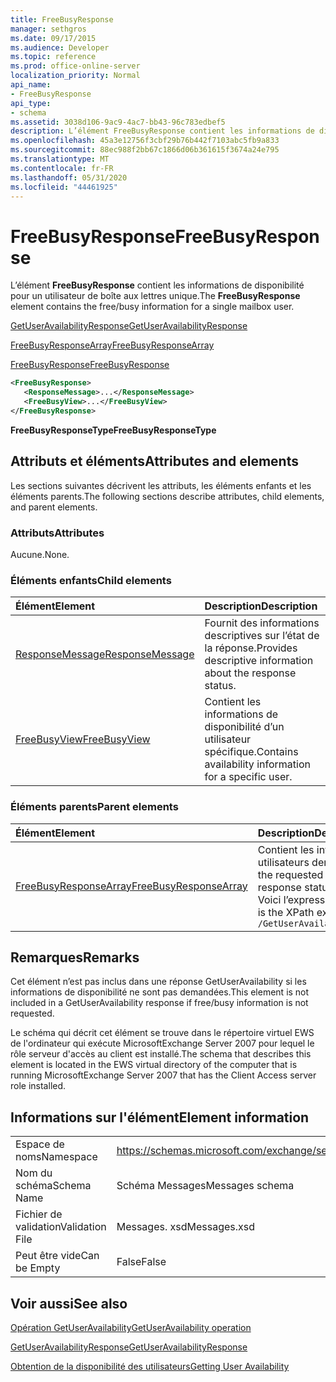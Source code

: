 ```yaml
---
title: FreeBusyResponse
manager: sethgros
ms.date: 09/17/2015
ms.audience: Developer
ms.topic: reference
ms.prod: office-online-server
localization_priority: Normal
api_name:
- FreeBusyResponse
api_type:
- schema
ms.assetid: 3038d106-9ac9-4ac7-bb43-96c783edbef5
description: L’élément FreeBusyResponse contient les informations de disponibilité pour un utilisateur de boîte aux lettres unique.
ms.openlocfilehash: 45a3e12756f3cbf29b76b442f7103abc5fb9a833
ms.sourcegitcommit: 88ec988f2bb67c1866d06b361615f3674a24e795
ms.translationtype: MT
ms.contentlocale: fr-FR
ms.lasthandoff: 05/31/2020
ms.locfileid: "44461925"
---
```

# <a name="freebusyresponse"></a><span data-ttu-id="dac2e-103">FreeBusyResponse</span><span class="sxs-lookup"><span data-stu-id="dac2e-103">FreeBusyResponse</span></span>

<span data-ttu-id="dac2e-104">L’élément **FreeBusyResponse** contient les informations de disponibilité pour un utilisateur de boîte aux lettres unique.</span><span class="sxs-lookup"><span data-stu-id="dac2e-104">The **FreeBusyResponse** element contains the free/busy information for a single mailbox user.</span></span> 
  
[<span data-ttu-id="dac2e-105">GetUserAvailabilityResponse</span><span class="sxs-lookup"><span data-stu-id="dac2e-105">GetUserAvailabilityResponse</span></span>](getuseravailabilityresponse.md)
  
[<span data-ttu-id="dac2e-106">FreeBusyResponseArray</span><span class="sxs-lookup"><span data-stu-id="dac2e-106">FreeBusyResponseArray</span></span>](freebusyresponsearray.md)
  
[<span data-ttu-id="dac2e-107">FreeBusyResponse</span><span class="sxs-lookup"><span data-stu-id="dac2e-107">FreeBusyResponse</span></span>](freebusyresponse.md)
  
```xml
<FreeBusyResponse>
   <ResponseMessage>...</ResponseMessage>
   <FreeBusyView>...</FreeBusyView>
</FreeBusyResponse>
```

 <span data-ttu-id="dac2e-108">**FreeBusyResponseType**</span><span class="sxs-lookup"><span data-stu-id="dac2e-108">**FreeBusyResponseType**</span></span>
## <a name="attributes-and-elements"></a><span data-ttu-id="dac2e-109">Attributs et éléments</span><span class="sxs-lookup"><span data-stu-id="dac2e-109">Attributes and elements</span></span>

<span data-ttu-id="dac2e-110">Les sections suivantes décrivent les attributs, les éléments enfants et les éléments parents.</span><span class="sxs-lookup"><span data-stu-id="dac2e-110">The following sections describe attributes, child elements, and parent elements.</span></span>
  
### <a name="attributes"></a><span data-ttu-id="dac2e-111">Attributs</span><span class="sxs-lookup"><span data-stu-id="dac2e-111">Attributes</span></span>

<span data-ttu-id="dac2e-112">Aucune.</span><span class="sxs-lookup"><span data-stu-id="dac2e-112">None.</span></span>
  
### <a name="child-elements"></a><span data-ttu-id="dac2e-113">Éléments enfants</span><span class="sxs-lookup"><span data-stu-id="dac2e-113">Child elements</span></span>

|<span data-ttu-id="dac2e-114">**Élément**</span><span class="sxs-lookup"><span data-stu-id="dac2e-114">**Element**</span></span>|<span data-ttu-id="dac2e-115">**Description**</span><span class="sxs-lookup"><span data-stu-id="dac2e-115">**Description**</span></span>|
|:-----|:-----|
|[<span data-ttu-id="dac2e-116">ResponseMessage</span><span class="sxs-lookup"><span data-stu-id="dac2e-116">ResponseMessage</span></span>](responsemessage.md) <br/> |<span data-ttu-id="dac2e-117">Fournit des informations descriptives sur l’état de la réponse.</span><span class="sxs-lookup"><span data-stu-id="dac2e-117">Provides descriptive information about the response status.</span></span>  <br/> |
|[<span data-ttu-id="dac2e-118">FreeBusyView</span><span class="sxs-lookup"><span data-stu-id="dac2e-118">FreeBusyView</span></span>](freebusyview.md) <br/> |<span data-ttu-id="dac2e-119">Contient les informations de disponibilité d’un utilisateur spécifique.</span><span class="sxs-lookup"><span data-stu-id="dac2e-119">Contains availability information for a specific user.</span></span>  <br/> |
   
### <a name="parent-elements"></a><span data-ttu-id="dac2e-120">Éléments parents</span><span class="sxs-lookup"><span data-stu-id="dac2e-120">Parent elements</span></span>

|<span data-ttu-id="dac2e-121">**Élément**</span><span class="sxs-lookup"><span data-stu-id="dac2e-121">**Element**</span></span>|<span data-ttu-id="dac2e-122">**Description**</span><span class="sxs-lookup"><span data-stu-id="dac2e-122">**Description**</span></span>|
|:-----|:-----|
|[<span data-ttu-id="dac2e-123">FreeBusyResponseArray</span><span class="sxs-lookup"><span data-stu-id="dac2e-123">FreeBusyResponseArray</span></span>](freebusyresponsearray.md) <br/> |<span data-ttu-id="dac2e-124">Contient les informations de disponibilité des utilisateurs demandés et l’état de la réponse.</span><span class="sxs-lookup"><span data-stu-id="dac2e-124">Contains the requested users' availability information and the response status.</span></span>  <br/> <span data-ttu-id="dac2e-125">Voici l’expression XPath de cet élément :</span><span class="sxs-lookup"><span data-stu-id="dac2e-125">The following is the XPath expression to this element:</span></span>  <br/>  `/GetUserAvailabilityResponse/FreeBusyResponseArray` <br/> |
   
## <a name="remarks"></a><span data-ttu-id="dac2e-126">Remarques</span><span class="sxs-lookup"><span data-stu-id="dac2e-126">Remarks</span></span>

<span data-ttu-id="dac2e-127">Cet élément n’est pas inclus dans une réponse GetUserAvailability si les informations de disponibilité ne sont pas demandées.</span><span class="sxs-lookup"><span data-stu-id="dac2e-127">This element is not included in a GetUserAvailability response if free/busy information is not requested.</span></span>
  
<span data-ttu-id="dac2e-128">Le schéma qui décrit cet élément se trouve dans le répertoire virtuel EWS de l'ordinateur qui exécute MicrosoftExchange Server 2007 pour lequel le rôle serveur d'accès au client est installé.</span><span class="sxs-lookup"><span data-stu-id="dac2e-128">The schema that describes this element is located in the EWS virtual directory of the computer that is running MicrosoftExchange Server 2007 that has the Client Access server role installed.</span></span>
  
## <a name="element-information"></a><span data-ttu-id="dac2e-129">Informations sur l'élément</span><span class="sxs-lookup"><span data-stu-id="dac2e-129">Element information</span></span>

|||
|:-----|:-----|
|<span data-ttu-id="dac2e-130">Espace de noms</span><span class="sxs-lookup"><span data-stu-id="dac2e-130">Namespace</span></span>  <br/> |https://schemas.microsoft.com/exchange/services/2006/messages  <br/> |
|<span data-ttu-id="dac2e-131">Nom du schéma</span><span class="sxs-lookup"><span data-stu-id="dac2e-131">Schema Name</span></span>  <br/> |<span data-ttu-id="dac2e-132">Schéma Messages</span><span class="sxs-lookup"><span data-stu-id="dac2e-132">Messages schema</span></span>  <br/> |
|<span data-ttu-id="dac2e-133">Fichier de validation</span><span class="sxs-lookup"><span data-stu-id="dac2e-133">Validation File</span></span>  <br/> |<span data-ttu-id="dac2e-134">Messages. xsd</span><span class="sxs-lookup"><span data-stu-id="dac2e-134">Messages.xsd</span></span>  <br/> |
|<span data-ttu-id="dac2e-135">Peut être vide</span><span class="sxs-lookup"><span data-stu-id="dac2e-135">Can be Empty</span></span>  <br/> |<span data-ttu-id="dac2e-136">False</span><span class="sxs-lookup"><span data-stu-id="dac2e-136">False</span></span>  <br/> |
   
## <a name="see-also"></a><span data-ttu-id="dac2e-137">Voir aussi</span><span class="sxs-lookup"><span data-stu-id="dac2e-137">See also</span></span>



[<span data-ttu-id="dac2e-138">Opération GetUserAvailability</span><span class="sxs-lookup"><span data-stu-id="dac2e-138">GetUserAvailability operation</span></span>](getuseravailability-operation.md)
  
[<span data-ttu-id="dac2e-139">GetUserAvailabilityResponse</span><span class="sxs-lookup"><span data-stu-id="dac2e-139">GetUserAvailabilityResponse</span></span>](getuseravailabilityresponse.md)


[<span data-ttu-id="dac2e-140">Obtention de la disponibilité des utilisateurs</span><span class="sxs-lookup"><span data-stu-id="dac2e-140">Getting User Availability</span></span>](https://msdn.microsoft.com/library/d4133fcb-9b0f-4e6b-aadf-a389da83516a%28Office.15%29.aspx)

